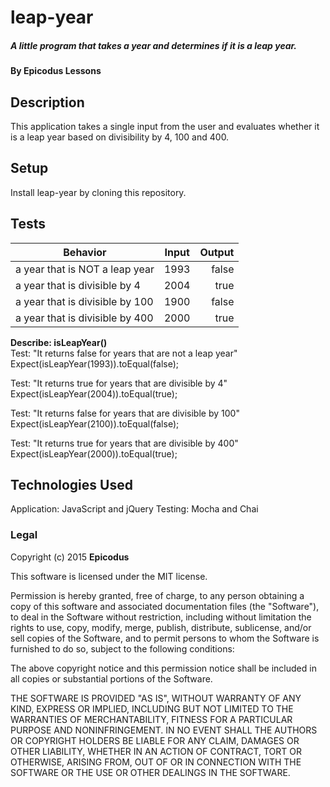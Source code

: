 # leap-year

##### A little program that takes a year and determines if it is a leap year.

#### By Epicodus Lessons

## Description

This application takes a single input from the user and evaluates whether it is a leap year based on divisibility by 4, 100 and 400.  

## Setup

Install leap-year by cloning this repository.

## Tests

| Behavior | Input | Output |
| ------------- |:-------------:| -----:|
| a year that is NOT a leap year | 1993 | false |
| a year that is divisible by 4 | 2004 | true |
| a year that is divisible by 100 | 1900 | false |
| a year that is divisible by 400 | 2000 |true |

**Describe: isLeapYear()** <br>
Test: "It returns false for years that are not a leap year" <br>
Expect(isLeapYear(1993)).toEqual(false);

Test: "It returns true for years that are divisible by 4" <br>
Expect(isLeapYear(2004)).toEqual(true);

Test: "It returns false for years that are divisible by 100" <br>
Expect(isLeapYear(2100)).toEqual(false);

Test: "It returns true for years that are divisible by 400" <br>
Expect(isLeapYear(2000)).toEqual(true);

## Technologies Used

Application: JavaScript and jQuery
Testing:  Mocha and Chai

### Legal

Copyright (c) 2015 **Epicodus**

This software is licensed under the MIT license.

Permission is hereby granted, free of charge, to any person obtaining a copy
of this software and associated documentation files (the "Software"), to deal
in the Software without restriction, including without limitation the rights
to use, copy, modify, merge, publish, distribute, sublicense, and/or sell
copies of the Software, and to permit persons to whom the Software is
furnished to do so, subject to the following conditions:

The above copyright notice and this permission notice shall be included in
all copies or substantial portions of the Software.

THE SOFTWARE IS PROVIDED "AS IS", WITHOUT WARRANTY OF ANY KIND, EXPRESS OR
IMPLIED, INCLUDING BUT NOT LIMITED TO THE WARRANTIES OF MERCHANTABILITY,
FITNESS FOR A PARTICULAR PURPOSE AND NONINFRINGEMENT. IN NO EVENT SHALL THE
AUTHORS OR COPYRIGHT HOLDERS BE LIABLE FOR ANY CLAIM, DAMAGES OR OTHER
LIABILITY, WHETHER IN AN ACTION OF CONTRACT, TORT OR OTHERWISE, ARISING FROM,
OUT OF OR IN CONNECTION WITH THE SOFTWARE OR THE USE OR OTHER DEALINGS IN
THE SOFTWARE.
